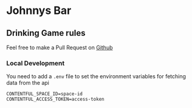 # Johnnys Bar

## Drinking Game rules

Feel free to make a Pull Request on [Github](https://github.com/luxterful/johnnysbar_web)

### Local Development

You need to add a `.env` file to set the environment variables for fetching data from the api

```
CONTENTFUL_SPACE_ID=space-id
CONTENTFUL_ACCESS_TOKEN=access-token
```
